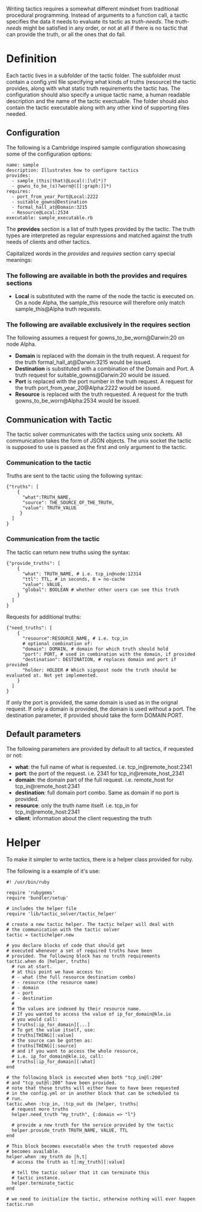 Writing tactics requires a somewhat different mindset from traditional
procedural programming. Instead of arguments to a function call, a tactic
specifies the data it needs to evaluate its tactic as *truth-needs*.
The *truth-needs* might be satisfied in any order, or not at all if there is no
tactic that can provide the truth, or all the ones that do fail.

# Definition

Each tactic lives in a subfolder of the tactic folder.
The subfolder must contain a config.yml file specifying what kinds of truths
(resource) the tactic provides, along with what static truth requirements the
tactic has. The configuration should also specify a unique tactic name, a human
readable description and the name of the tactic exectuable. 
The folder should also contain the tactic executable along with any other kind
of supporting files needed.

## Configuration

The following is a Cambridge inspired sample configuration showcasing some of the configuration
options:

    name: sample
    description: Illustrates how to configure tactics
    provides:
      - sample_(this|that)@Local(:[\d]*)?
      - gowns_to_be_(s)?worn@([[:graph:]]*)
    requires:
      - port_from_year_Port@Local:2222
      - suitable_gowns@Destination
      - formal_hall_at@Domain:3215
      - Resource@Local:2534
    executable: sample_executable.rb

The **provides** section is a list of truth types provided by the tactic. The
truth types are interpreted as regular expressions and matched against the
truth needs of clients and other tactics.

Capitalized words in the *provides* and *requires* section carry special meanings:

### The following are available in both the provides and requires sections

- **Local** is substituted with the name of the node the tactic is executed on.
  On a node Alpha, the sample_this resource will therefore only match sample_this@Alpha
  truth requests.


### The following are available exclusively in the requires section

The following assumes a request for gowns_to_be_worn@Darwin:20 on node Alpha.

- **Domain** is replaced with the domain in the truth request. A request for the truth formal_hall_at@Darwin:3215 would be issued.
- **Destination** is substituted with a combination of the Domain and Port.
  A truth request for suitable_gowns@Darwin:20 would be issued.
- **Port** is replaced with the port number in the truth request. A request for the
  truth port_from_year_20@Alpha:2222 would be issued.
- **Resource** is replaced with the truth requested. A request for the truth
  gowns_to_be_worn@Alpha:2534 would be issued.

## Communication with Tactic

The tactic solver communicates with the tactics using unix sockets.
All communication takes the form of JSON objects.
The unix socket the tactic is supposed to use is passed as the first and only
argument to the tactic.

### Communication to the tactic

Truths are sent to the tactic using the following syntax:

    {"truths": [
        {
          "what":TRUTH_NAME,
          "source": THE_SOURCE_OF_THE_TRUTH,
          "value": TRUTH_VALUE
         }
      ]
    }

### Communication from the tactic

The tactic can return new truths using the syntax:

    {"provide_truths": [
        {
          "what": TRUTH_NAME, # i.e. tcp_in@node:12314
          "ttl": TTL, # in seconds, 0 = no-cache
          "value": VALUE,
          "global": BOOLEAN # whether other users can see this truth
        }
      ]
    }

Requests for additional truths:

    {"need_truths": [
        {
          "resource":RESOURCE_NAME, # i.e. tcp_in
          # optional combination of:
          "domain": DOMAIN, # domain for which truth should hold
          "port": PORT, # used in combination with the domain, if provided
          "destination": DESTINATION, # replaces domain and port if provided
          "holder: HOLDER # Which signpost node the truth should be evaluated at. Not yet implemented.
        }
      ]
    }

If only the port is provided, the same domain is used as in the orignal
request. If only a domain is provided, the domain is used without a port.
The destination parameter, if provided should take the form DOMAIN:PORT.

## Default parameters

The following parameters are provided by default to all tactics, if requested
or not:

- **what**: the full name of what is requested. i.e. tcp_in@remote_host:2341
- **port**: the port of the request. i.e. 2341 for tcp_in@remote_host_2341
- **domain**: the domain part of the full request. i.e. remote_host for
  tcp_in@remote_host:2341
- **destination**: full domain port combo. Same as domain if no port is
provided.
- **resource**: only the truth name itself. i.e. tcp_in for
tcp_in@remote_host:2341
- **client**: information about the client requesting the truth

# Helper
To make it simpler to write tactics, there is a helper class provided for ruby.

The following is a example of it's use:


    #! /usr/bin/ruby

    require 'rubygems'
    require 'bundler/setup'

    # includes the helper file
    require 'lib/tactic_solver/tactic_helper'

    # create a new tactic helper. The tactic helper will deal with
    # the communication with the tactic solver
    tactic = tactichelper.new

    # you declare blocks of code that should get
    # executed whenever a set of required truths have been
    # provided. The following block has no truth requirements
    tactic.when do |helper, truths|
      # run at start.
      # at this point we have access to:
      # - what (the full resource destination combo)
      # - resource (the resource name)
      # - domain
      # - port
      # - destination
      #
      # The values are indexed by their resource name.
      # If you wanted to access the value of ip_for_domain@kle.io
      # you would call:
      # truths[:ip_for_domain][...]
      # To get the value itself, use:
      # truths[THING][:value]
      # the source can be gotten as:
      # truths[THING][:source]
      # and if you want to access the whole resource,
      # i.e. ip_for_domain@kle.io, call:
      # truths[:ip_for_domain][:what]
    end

    # the following block is executed when both "tcp_in@l:200"
    # and "tcp_out@l:200" have been provided.
    # note that these truths will either have to have been requested
    # in the config.yml or in another block that can be scheduled to
    # run.
    tactic.when :tcp_in, :tcp_out do |helper, truths|
      # request more truths
      helper.need_truth "my_truth", {:domain => "l"}

      # provide a new truth for the service provided by the tactic
      helper.provide_truth TRUTH_NAME, VALUE, TTL
    end

    # This block becomes executable when the truth requested above
    # becomes available.
    helper.when :my_truth do |h,t|
      # access the truth as t[:my_truth][:value]

      # tell the tactic solver that it can terminate this
      # tactic instance.
      helper.terminate_tactic
    end

    # we need to initialize the tactic, otherwise nothing will ever happen
    tactic.run
